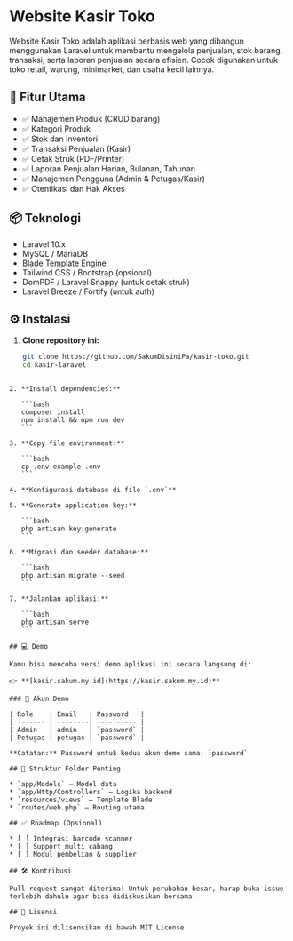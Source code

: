 # Website Kasir Toko

Website Kasir Toko adalah aplikasi berbasis web yang dibangun menggunakan Laravel untuk membantu mengelola penjualan, stok barang, transaksi, serta laporan penjualan secara efisien. Cocok digunakan untuk toko retail, warung, minimarket, dan usaha kecil lainnya.

## 🔧 Fitur Utama

- ✅ Manajemen Produk (CRUD barang)
- ✅ Kategori Produk
- ✅ Stok dan Inventori
- ✅ Transaksi Penjualan (Kasir)
- ✅ Cetak Struk (PDF/Printer)
- ✅ Laporan Penjualan Harian, Bulanan, Tahunan
- ✅ Manajemen Pengguna (Admin & Petugas/Kasir)
- ✅ Otentikasi dan Hak Akses

## 📦 Teknologi

- Laravel 10.x
- MySQL / MariaDB
- Blade Template Engine
- Tailwind CSS / Bootstrap (opsional)
- DomPDF / Laravel Snappy (untuk cetak struk)
- Laravel Breeze / Fortify (untuk auth)

## ⚙️ Instalasi

1. **Clone repository ini:**
   ```bash
   git clone https://github.com/SakumDisiniPa/kasir-toko.git
   cd kasir-laravel
````

2. **Install dependencies:**

   ```bash
   composer install
   npm install && npm run dev
   ```

3. **Copy file environment:**

   ```bash
   cp .env.example .env
   ```

4. **Konfigurasi database di file `.env`**

5. **Generate application key:**

   ```bash
   php artisan key:generate
   ```

6. **Migrasi dan seeder database:**

   ```bash
   php artisan migrate --seed
   ```

7. **Jalankan aplikasi:**

   ```bash
   php artisan serve
   ```

## 💻 Demo

Kamu bisa mencoba versi demo aplikasi ini secara langsung di:

👉 **[kasir.sakum.my.id](https://kasir.sakum.my.id)**

### 🔐 Akun Demo

| Role    | Email   | Password   |
| ------- | --------| ---------- |
| Admin   | admin   | `password` |
| Petugas | petugas | `password` |

**Catatan:** Password untuk kedua akun demo sama: `password`

## 📁 Struktur Folder Penting

* `app/Models` – Model data
* `app/Http/Controllers` – Logika backend
* `resources/views` – Template Blade
* `routes/web.php` – Routing utama

## ✅ Roadmap (Opsional)

* [ ] Integrasi barcode scanner
* [ ] Support multi cabang
* [ ] Modul pembelian & supplier

## 🛠 Kontribusi

Pull request sangat diterima! Untuk perubahan besar, harap buka issue terlebih dahulu agar bisa didiskusikan bersama.

## 📄 Lisensi

Proyek ini dilisensikan di bawah MIT License.

